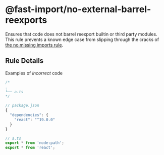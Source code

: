 # @fast-import/no-external-barrel-reexports

Ensures that code does not barrel reexport builtin or third party modules. This rule prevents a known edge case from slipping through the cracks of [the no missing imports rule](../missing#limitations).

## Rule Details

Examples of _incorrect_ code

```js
/*
.
└── a.ts
*/

// package.json
{
  "dependencies": {
    "react": "^19.0.0"
  }
}

// a.ts
export * from 'node:path';
export * from 'react';
```
